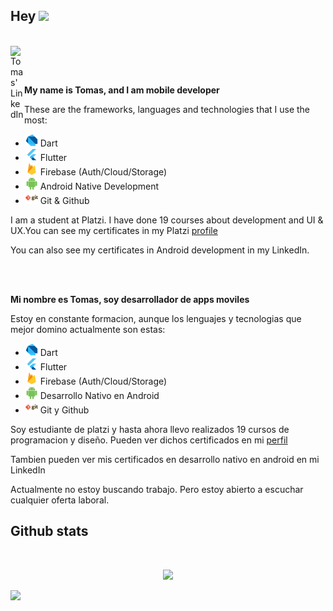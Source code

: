 ## Hey <img src="https://media.giphy.com/media/hvRJCLFzcasrR4ia7z/giphy.gif" width="25px">

<br />

<a href="https://www.linkedin.com/in/tomas-holtz-28490620b//">
  <img align="left" alt="Tomas' LinkedIn" width="22px" src="https://raw.githubusercontent.com/peterthehan/peterthehan/master/assets/linkedin.svg" />
</a>

<br /><br />

**My name is Tomas, and I am mobile developer**

These are the frameworks, languages and technologies that I use the most:

- <code><img height="20" src="https://raw.githubusercontent.com/github/explore/80688e429a7d4ef2fca1e82350fe8e3517d3494d/topics/dart/dart.png"></code> Dart 
- <code><img height="20" src="https://raw.githubusercontent.com/github/explore/80688e429a7d4ef2fca1e82350fe8e3517d3494d/topics/flutter/flutter.png"></code>  Flutter
- <code><img height="20" src="https://raw.githubusercontent.com/github/explore/80688e429a7d4ef2fca1e82350fe8e3517d3494d/topics/firebase/firebase.png"></code> Firebase (Auth/Cloud/Storage) 
- <code><img height="20" src="https://raw.githubusercontent.com/github/explore/80688e429a7d4ef2fca1e82350fe8e3517d3494d/topics/android/android.png"></code> Android Native Development
- <code><img height="20" src="https://raw.githubusercontent.com/github/explore/80688e429a7d4ef2fca1e82350fe8e3517d3494d/topics/git/git.png"></code> Git & Github

I am a student at Platzi. I have done 19 courses about development and UI & UX.You can see my certificates in my Platzi [profile](http://platzi.com/p/tomas-holtz "perfil")

You can also see my certificates in Android development in my LinkedIn.

<br /><br />

**Mi nombre es Tomas, soy desarrollador de apps moviles**

Estoy en constante formacion, aunque los lenguajes y tecnologias que mejor domino actualmente son estas:

- <code><img height="20" src="https://raw.githubusercontent.com/github/explore/80688e429a7d4ef2fca1e82350fe8e3517d3494d/topics/dart/dart.png"></code> Dart 
- <code><img height="20" src="https://raw.githubusercontent.com/github/explore/80688e429a7d4ef2fca1e82350fe8e3517d3494d/topics/flutter/flutter.png"></code>  Flutter
- <code><img height="20" src="https://raw.githubusercontent.com/github/explore/80688e429a7d4ef2fca1e82350fe8e3517d3494d/topics/firebase/firebase.png"></code> Firebase (Auth/Cloud/Storage) 
- <code><img height="20" src="https://raw.githubusercontent.com/github/explore/80688e429a7d4ef2fca1e82350fe8e3517d3494d/topics/android/android.png"></code> Desarrollo Nativo en Android 
- <code><img height="20" src="https://raw.githubusercontent.com/github/explore/80688e429a7d4ef2fca1e82350fe8e3517d3494d/topics/git/git.png"></code> Git y Github

Soy estudiante de platzi y hasta ahora llevo realizados 19 cursos de programacion y diseño. Pueden ver dichos certificados en mi [perfil](http://platzi.com/p/tomas-holtz "perfil")

Tambien pueden ver mis certificados en desarrollo nativo en android en mi LinkedIn

Actualmente no estoy buscando trabajo. Pero estoy abierto a escuchar cualquier oferta laboral.

  ## **Github stats**
<br />

<p align = "center">
  <img src="https://github-readme-stats.vercel.app/api?username=tomiholtz&show_icons=true&theme=gotham"  />
</p>
<a >
  <img src="https://github-readme-stats.vercel.app/api/top-langs/?username=tomiholtz&layout=compact&theme=dark" />
</a>
